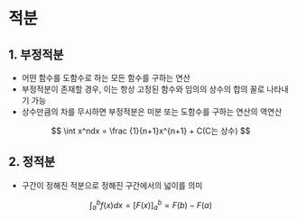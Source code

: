 # 적분

## 1. 부정적분

- 어떤 함수를 도함수로 하는 모든 함수를 구하는 연산
- 부정적분이 존재할 경우, 이는 항상 고정된 함수와 임의의 상수의 합의 꼴로 나타내기 가능
- 상수만큼의 차를 무시하면 부정적분은 미분 또는 도함수를 구하는 연산의 역연산

$$
\int x^ndx = \frac {1}{n+1}x^{n+1} + C(C는 상수)
$$

## 2. 정적분

- 구간이 정해진 적분으로 정해진 구간에서의 넓이를 의미

$$
\int^{b}_{a} f(x)dx =[F(x)]^{b}_{a} = F(b) - F(a)
$$



